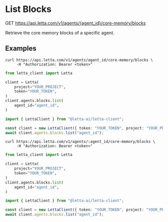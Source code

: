 # List Blocks

GET https://api.letta.com/v1/agents/{agent_id}/core-memory/blocks

Retrieve the core memory blocks of a specific agent.

## Examples

```shell
curl https://api.letta.com/v1/agents/agent_id/core-memory/blocks \
     -H "Authorization: Bearer <token>"
```

```python
from letta_client import Letta

client = Letta(
    project="YOUR_PROJECT",
    token="YOUR_TOKEN",
)
client.agents.blocks.list(
    agent_id="agent_id",
)

```

```typescript
import { LettaClient } from "@letta-ai/letta-client";

const client = new LettaClient({ token: "YOUR_TOKEN", project: "YOUR_PROJECT" });
await client.agents.blocks.list("agent_id");

```

```shell
curl https://api.letta.com/v1/agents/:agent_id/core-memory/blocks \
     -H "Authorization: Bearer <token>"
```

```python
from letta_client import Letta

client = Letta(
    project="YOUR_PROJECT",
    token="YOUR_TOKEN",
)
client.agents.blocks.list(
    agent_id="agent_id",
)

```

```typescript
import { LettaClient } from "@letta-ai/letta-client";

const client = new LettaClient({ token: "YOUR_TOKEN", project: "YOUR_PROJECT" });
await client.agents.blocks.list("agent_id");

```